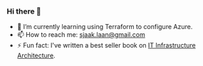 ### Hi there 👋

<!--
**sjaaklaan/sjaaklaan** is a ✨ _special_ ✨ repository because its `README.md` (this file) appears on your GitHub profile.

Here are some ideas to get you started:

- 🔭 I’m currently working on ...
- 🌱 I’m currently learning ...
- 👯 I’m looking to collaborate on ...
- 🤔 I’m looking for help with ...
- 💬 Ask me about ...
- 📫 How to reach me: ...
- 😄 Pronouns: ...
- ⚡ Fun fact: ...
-->

- 🌱 I’m currently learning using Terraform to configure Azure. 
- 📫 How to reach me: sjaak.laan@gmail.com
- ⚡ Fun fact: I've written a best seller book on [IT Infrastructure Architecture](https://www.sjaaklaan.com/book).

